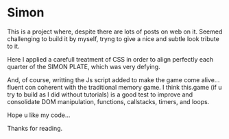 # Simon

This is a project where, despite there are lots of posts on web on it. Seemed challenging to build it by myself, tryng to give a nice and subtle look tribute to it. 

Here I applied a carefull treatment of CSS in order to align perfectly each quarter of the SIMON PLATE, which was very defying.

And, of course, writting the Js script added to make the game come alive... fluent con coherent with the traditional memory game.  I think this.game (if u try to build as I did without tutorials) is a good test to improve and consolidate DOM manipulation, functions, callstacks, timers, and loops.

Hope u like my code...

Thanks for reading.
